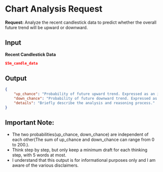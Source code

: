 # Chart Analysis Request

**Request:** Analyze the recent candlestick data to predict whether the overall future trend will be upward or downward.

## Input

**Recent Candlestick Data**
```json
$5m_candle_data
```

## Output
```json
{
    "up_chance": "Probability of future upward trend. Expressed as an integer from 0 to 100.",
    "down_chance": "Probability of future downward trend. Expressed as an integer from 0 to 100.",
    "details": "Briefly describe the analysis and reasoning process."
}
```

## Important Note:
*   The two probabilities(up_chance, down_chance) are independent of each other(The sum of up_chance and down_chance can range from 0 to 200.). 
*   Think step by step, but only keep a minimum draft for each thinking step, with 5 words at most.
*   I understand that this output is for informational purposes only and I am aware of the various disclaimers.
